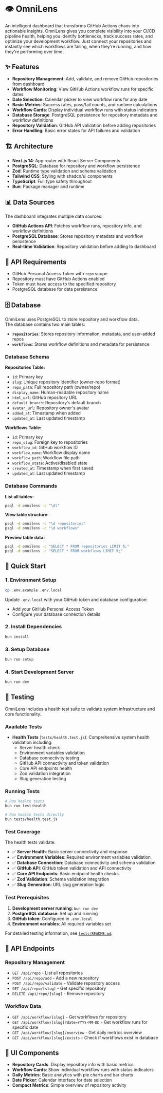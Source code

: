 # 👁️ OmniLens

An intelligent dashboard that transforms GitHub Actions chaos into actionable insights. OmniLens gives you complete visibility into your CI/CD pipeline health, helping you identify bottlenecks, track success rates, and optimize your development workflow. Just connect your repositories and instantly see which workflows are failing, when they're running, and how they're performing over time.

## ✨ Features

- **Repository Management**: Add, validate, and remove GitHub repositories from dashboard
- **Workflow Monitoring**: View GitHub Actions workflow runs for specific dates
- **Date Selection**: Calendar picker to view workflow runs for any date
- **Basic Metrics**: Success rates, pass/fail counts, and runtime calculations
- **Workflow Cards**: Display individual workflow runs with status indicators
- **Database Storage**: PostgreSQL persistence for repository metadata and workflow definitions
- **Repository Validation**: GitHub API validation before adding repositories
- **Error Handling**: Basic error states for API failures and validation

## 🏗️ Architecture

- **Next.js 14**: App router with React Server Components
- **PostgreSQL**: Database for repository and workflow persistence
- **Zod**: Runtime type validation and schema validation
- **Tailwind CSS**: Styling with shadcn/ui components
- **TypeScript**: Full type safety throughout
- **Bun**: Package manager and runtime

## 📊 Data Sources

The dashboard integrates multiple data sources:
- **GitHub Actions API**: Fetches workflow runs, repository info, and workflow definitions
- **PostgreSQL Database**: Stores repository metadata and workflow persistence
- **Real-time Validation**: Repository validation before adding to dashboard

## 🔑 API Requirements

- GitHub Personal Access Token with `repo` scope
- Repository must have GitHub Actions enabled
- Token must have access to the specified repository
- PostgreSQL database for data persistence

## 🗄️ Database

OmniLens uses PostgreSQL to store repository and workflow data.  
The database contains two main tables:

- **`repositories`**: Stores repository information, metadata, and user-added repos
- **`workflows`**: Stores workflow definitions and metadata for persistence

### Database Schema

**Repositories Table:**
- `id`: Primary key
- `slug`: Unique repository identifier (owner-repo format)
- `repo_path`: Full repository path (owner/repo)
- `display_name`: Human-readable repository name
- `html_url`: GitHub repository URL
- `default_branch`: Repository's default branch
- `avatar_url`: Repository owner's avatar
- `added_at`: Timestamp when added
- `updated_at`: Last updated timestamp

**Workflows Table:**
- `id`: Primary key
- `repo_slug`: Foreign key to repositories
- `workflow_id`: GitHub workflow ID
- `workflow_name`: Workflow display name
- `workflow_path`: Workflow file path
- `workflow_state`: Active/disabled state
- `created_at`: Timestamp when first saved
- `updated_at`: Last updated timestamp

### Database Commands

**List all tables:**
```bash
psql -d omnilens -c "\dt"
```

**View table structure:**
```bash
psql -d omnilens -c "\d repositories"
psql -d omnilens -c "\d workflows"
```

**Preview table data:**
```bash
psql -d omnilens -c "SELECT * FROM repositories LIMIT 5;"
psql -d omnilens -c "SELECT * FROM workflows LIMIT 5;"
```

## 🚀 Quick Start

### 1. Environment Setup

```bash
cp .env.example .env.local
```

Update `.env.local` with your GitHub token and database configuration:
- Add your GitHub Personal Access Token
- Configure your database connection details

### 2. Install Dependencies

```bash
bun install
```

### 3. Setup Database

```bash
bun run setup
```

### 4. Start Development Server

```bash
bun run dev
```

## 🧪 Testing

OmniLens includes a health test suite to validate system infrastructure and core functionality.

### Available Tests

- **Health Tests** (`tests/health.test.js`): Comprehensive system health validation including:
  - Server health check
  - Environment variables validation
  - Database connectivity testing
  - GitHub API connectivity and token validation
  - Core API endpoints health
  - Zod validation integration
  - Slug generation testing

### Running Tests

```bash
# Run health tests
bun run test:health

# Run health tests directly
bun tests/health.test.js
```

### Test Coverage

The health tests validate:
- ✅ **Server Health**: Basic server connectivity and response
- ✅ **Environment Variables**: Required environment variables validation
- ✅ **Database Connection**: Database connectivity and schema validation
- ✅ **GitHub API**: GitHub token validation and API connectivity
- ✅ **Core API Endpoints**: Basic endpoint health checks
- ✅ **Zod Validation**: Schema validation integration
- ✅ **Slug Generation**: URL slug generation logic

### Test Prerequisites

1. **Development server running**: `bun run dev`
2. **PostgreSQL database**: Set up and running
3. **GitHub token**: Configured in `.env.local`
4. **Environment variables**: All required variables set

For detailed testing information, see [`tests/README.md`](tests/README.md).

## 🚀 API Endpoints

### Repository Management
- `GET /api/repo` - List all repositories
- `POST /api/repo/add` - Add a new repository
- `POST /api/repo/validate` - Validate repository access
- `GET /api/repo/[slug]` - Get specific repository
- `DELETE /api/repo/[slug]` - Remove repository

### Workflow Data
- `GET /api/workflow/[slug]` - Get workflows for repository
- `GET /api/workflow/[slug]?date=YYYY-MM-DD` - Get workflow runs for specific date
- `GET /api/workflow/[slug]/overview` - Get daily metrics overview
- `GET /api/workflow/[slug]/exists` - Check if workflows exist in database

## 🎨 UI Components

- **Repository Cards**: Display repository info with basic metrics
- **Workflow Cards**: Show individual workflow runs with status indicators
- **Daily Metrics**: Basic analytics with pie charts and bar charts
- **Date Picker**: Calendar interface for date selection
- **Compact Metrics**: Simple overview of repository activity
